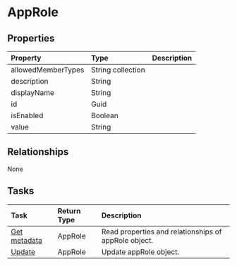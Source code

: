 # AppRole



## Properties
| Property	   | Type	|Description|
|:---------------|:--------|:----------|
|allowedMemberTypes|String collection||
|description|String||
|displayName|String||
|id|Guid||
|isEnabled|Boolean||
|value|String||

## Relationships
None


## Tasks

| Task		   | Return Type	|Description|
|:---------------|:--------|:----------|
|[Get metadata](../api/approle_get.md) | AppRole |Read properties and relationships of appRole object.|
|[Update](../api/approle_update.md) | AppRole	|Update appRole object. |
